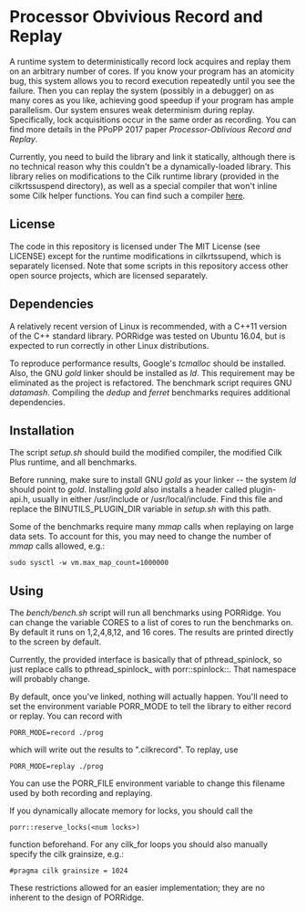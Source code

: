 # Processor Obvivious Record and Replay

A runtime system to deterministically record lock acquires and replay
them on an arbitrary number of cores. If you know your program has an
atomicity bug, this system allows you to record execution repeatedly
until you see the failure. Then you can replay the system (possibly in
a debugger) on as many cores as you like, achieving good speedup if
your program has ample parallelism. Our system ensures weak
determinism during replay. Specifically, lock acquisitions occur in
the same order as recording. You can find more details in the PPoPP
2017 paper *Processor-Oblivious Record and Replay*.

Currently, you need to build the library and link it statically,
although there is no technical reason why this couldn't be a
dynamically-loaded library. This library relies on modifications to
the Cilk runtime library (provided in the cilkrtssuspend directory),
as well as a special compiler that won't inline some Cilk helper
functions. You can find such a compiler
[here](https://gitlab.com/wustl-pctg-pub/llvm-cilk).

## License

The code in this repository is licensed under The MIT License (see
LICENSE) except for the runtime modifications in cilkrtssupend, which
is separately licensed. Note that some scripts in this repository
access other open source projects, which are licensed separately.

## Dependencies

A relatively recent version of Linux is recommended, with a C++11
version of the C++ standard library. PORRidge was tested on Ubuntu
16.04, but is expected to run correctly in other Linux distributions.

To reproduce performance results, Google's _tcmalloc_ should be
installed. Also, the GNU _gold_ linker should be installed as
_ld_. This requirement may be eliminated as the project is
refactored. The benchmark script requires GNU _datamash_. Compiling
the _dedup_ and _ferret_ benchmarks requires additional dependencies.

## Installation

The script _setup.sh_ should build the modified compiler, the modified
Cilk Plus runtime, and all benchmarks.

Before running, make sure to install GNU _gold_ as your linker -- the
system _ld_ should point to _gold_. Installing _gold_ also installs a
header called plugin-api.h, usually in either /usr/include or
/usr/local/include. Find this file and replace the BINUTILS_PLUGIN_DIR
variable in _setup.sh_ with this path.

Some of the benchmarks require many _mmap_ calls when replaying on large data sets. To account for this, you may need to change the number of _mmap_ calls allowed, e.g.:

	sudo sysctl -w vm.max_map_count=1000000

## Using

The _bench/bench.sh_ script will run all benchmarks using
PORRidge. You can change the variable CORES to a list of cores to run
the benchmarks on. By default it runs on 1,2,4,8,12, and 16 cores. The
results are printed directly to the screen by default.

Currently, the provided interface is basically that of
pthread\_spinlock, so just replace calls to pthread\_spinlock\_<func>
with porr::spinlock::<func>. That namespace will probably change.

By default, once you've linked, nothing will actually happen. You'll
need to set the environment variable PORR_MODE to tell the library
to either record or replay. You can record with

    PORR_MODE=record ./prog

which will write out the results to ".cilkrecord". To replay, use

	PORR_MODE=replay ./prog
    
You can use the PORR_FILE environment variable to change this
filename used by both recording and replaying.

If you dynamically allocate memory for locks, you should call the

	porr::reserve_locks(<num locks>)
	
function beforehand. For any cilk_for loops you should also manually specify the cilk grainsize, e.g.:

	#pragma cilk grainsize = 1024
	
These restrictions allowed for an easier implementation; they are no
inherent to the design of PORRidge.
